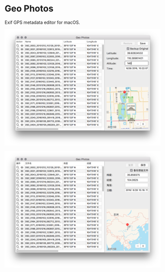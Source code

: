 # Geo Photos

Exif GPS metadata editor for macOS.

![EN](artworks/GeoPhotos_EN.png)

![CN](artworks/GeoPhotos_CN.png)


